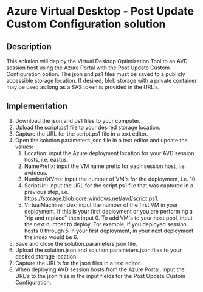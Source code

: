 # Azure Virtual Desktop - Post Update Custom Configuration solution

## Description

This solution will deploy the Virtual Desktop Optimization Tool to an AVD session host using the Azure Portal with the Post Update Custom Configuration option.  The json and ps1 files must be saved to a publicly accessible storage location.  If desired, blob storage with a private container may be used as long as a SAS token is provided in the URL's.

## Implementation

1. Download the json and ps1 files to your computer.
1. Upload the script.ps1 file to your desired storage location.
1. Capture the URL for the script.ps1 file in a text editor.
1. Open the solution.parameters.json file in a text editor and update the values:
    1. Location: input the Azure deployment location for your AVD session hosts, i.e. eastus.
    1. NamePrefix: input the VM name prefix for each session host, i.e. avddeus.
    1. NumberOfVms: input the number of VM's for the deployment, i.e. 10.
    1. ScriptUri: input the URL for the script.ps1 file that was captured in a previous step, i.e. https://storage.blob.core.windows.net/avd/script.ps1.
    1. VirtualMachineIndex: input the number of the first VM in your deployment.  If this is your first deployment or you are performing a "rip and replace" then input 0.  To add VM's to your host pool, input the next number to deploy.  For example, if you deployed session hosts 0 through 5 in your first deployment, in your next deployment the index would be 6.
1. Save and close the solution.parameters.json file.
1. Upload the solution.json and solution.parameters.json files to your desired storage location.
1. Capture the URL's for the json files in a text editor.
1. When deploying AVD session hosts from the Azure Portal, input the URL's to the json files in the input fields for the Post Update Custom Configuration.
